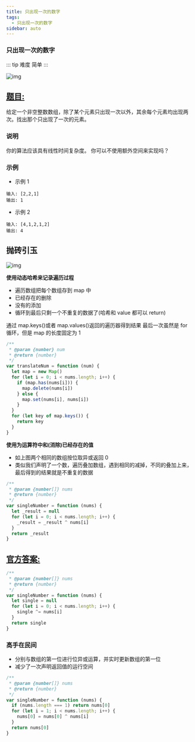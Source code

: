 ```yaml
---
title: 只出现一次的数字
tags:
  - 只出现一次的数字
sidebar: auto
---
```


### 只出现一次的数字

::: tip 难度
简单
:::

![img](http://qiniu.gaowenju.com/leecode/banner/21200609.jpg)

## [题目:](https://leetcode-cn.com/problems/single-number/solution/zhi-chu-xian-yi-ci-de-shu-zi-by-leetcode-solution)

给定一个非空整数数组，除了某个元素只出现一次以外，其余每个元素均出现两次。找出那个只出现了一次的元素。

### 说明

你的算法应该具有线性时间复杂度。 你可以不使用额外空间来实现吗？

### 示例

- 示例 1

```
输入: [2,2,1]
输出: 1

```

- 示例 2

```
输入: [4,1,2,1,2]
输出: 4

```

## 抛砖引玉

![img](http://qiniu.gaowenju.com/leecode/21200609.png)

**使用动态哈希来记录遍历过程**

- 遍历数组把每个数组存到 map 中
- 已经存在的删除
- 没有的添加
- 循环到最后只剩一个不重复的数据了(哈希和 value 都可以 return)

通过 map.keys()或者 map.values()返回的遍历器得到结果
最后一次虽然是 for 循环，但是 map 的长度固定为 1

```javascript
/**
 * @param {number} num
 * @return {number}
 */
var translateNum = function (num) {
  let map = new Map()
  for (let i = 0; i < nums.length; i++) {
    if (map.has(nums[i])) {
      map.delete(nums[i])
    } else {
      map.set(nums[i], nums[i])
    }
  }
  for (let key of map.keys()) {
    return key
  }
}
```

**使用为运算符中和(消除)已经存在的值**

- 如上图两个相同的数组按位取异或返回 0
- 类似我们声明了一个数，遍历叠加数组，遇到相同的减掉，不同的叠加上来，最后得到的结果就是不重复的数据

```javascript
/**
 * @param {number[]} nums
 * @return {number}
 */
var singleNumber = function (nums) {
  let _result = null
  for (let i = 0; i < nums.length; i++) {
    _result = _result ^ nums[i]
  }
  return _result
}
```

## [官方答案:](https://leetcode-cn.com/problems/ba-shu-zi-fan-yi-cheng-zi-fu-chuan-lcof/solution/ba-shu-zi-fan-yi-cheng-zi-fu-chuan-by-leetcode-sol/)

```javascript
/**
 * @param {number[]} nums
 * @return {number}
 */
var singleNumber = function (nums) {
  let single = null
  for (let i = 0; i < nums.length; i++) {
    single ^= nums[i]
  }
  return single
}
```

### 高手在民间

- 分别与数组的第一位进行位异或运算，并实时更新数组的第一位
- 减少了一次声明返回值的运行空间

```javascript
/**
 * @param {number[]} nums
 * @return {number}
 */
var singleNumber = function (nums) {
  if (nums.length === 1) return nums[0]
  for (let i = 1; i < nums.length; i++) {
    nums[0] = nums[0] ^ nums[i]
  }
  return nums[0]
}
```
